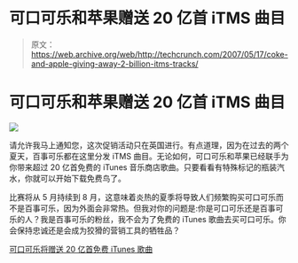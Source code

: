 # 可口可乐和苹果赠送 20 亿首 iTMS 曲目

> 原文：<https://web.archive.org/web/http://techcrunch.com/2007/05/17/coke-and-apple-giving-away-2-billion-itms-tracks/>

# 可口可乐和苹果赠送 20 亿首 iTMS 曲目

![](img/5e112095801a97c833d21ebcd3571d6f.png)

请允许我马上通知您，这次促销活动只在英国进行。有点道理，因为在过去的两个夏天，百事可乐都在这里分发 iTMS 曲目。无论如何，可口可乐和苹果已经联手为你带来超过 20 亿首免费的 iTunes 音乐商店歌曲。只要看看有特殊标记的瓶装汽水，你就可以开始下载免费鸟了。

比赛将从 5 月持续到 8 月，这意味着炎热的夏季将导致人们频繁购买可口可乐而不是百事可乐，因为外面会非常热。但我对你的问题是:你是可口可乐还是百事可乐的人？我是百事可乐的粉丝，我不会为了免费的 iTunes 歌曲去买可口可乐。你会保持忠诚还是会成为狡猾的营销工具的牺牲品？

[可口可乐将赠送 20 亿首免费 iTunes 歌曲](https://web.archive.org/web/20201020061256/http://crave.cnet.co.uk/digitalmusic/0,39029432,49290428,00.htm)